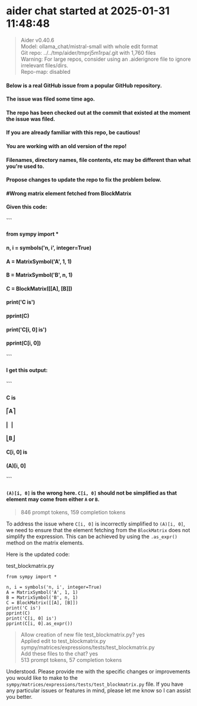 
# aider chat started at 2025-01-31 11:48:48

> Aider v0.40.6  
> Model: ollama_chat/mistral-small with whole edit format  
> Git repo: ../../tmp/aider/tmprj5m1rpa/.git with 1,760 files  
> Warning: For large repos, consider using an .aiderignore file to ignore irrelevant files/dirs.  
> Repo-map: disabled  

#### Below is a real GitHub issue from a popular GitHub repository.  
#### The issue was filed some time ago.  
#### The repo has been checked out at the commit that existed at the moment the issue was filed.  
#### If you are already familiar with this repo, be cautious!  
#### You are working with an old version of the repo!  
#### Filenames, directory names, file contents, etc may be different than what you're used to.  
####   
#### Propose changes to update the repo to fix the problem below.  
####   
#### #Wrong matrix element fetched from BlockMatrix  
#### Given this code:  
#### ```  
#### from sympy import *  
#### n, i = symbols('n, i', integer=True)  
#### A = MatrixSymbol('A', 1, 1)  
#### B = MatrixSymbol('B', n, 1)  
#### C = BlockMatrix([[A], [B]])  
#### print('C is')  
#### pprint(C)  
#### print('C[i, 0] is')  
#### pprint(C[i, 0])  
#### ```  
#### I get this output:  
#### ```  
#### C is  
#### ⎡A⎤  
#### ⎢ ⎥  
#### ⎣B⎦  
#### C[i, 0] is  
#### (A)[i, 0]  
#### ```  
#### `(A)[i, 0]` is the wrong here. `C[i, 0]` should not be simplified as that element may come from either `A` or `B`.  
> 846 prompt tokens, 159 completion tokens  

To address the issue where `C[i, 0]` is incorrectly simplified to `(A)[i, 0]`, we need to ensure that the element fetching from the `BlockMatrix` does not simplify the expression. This can be achieved by using the `.as_expr()` method on the matrix elements.

Here is the updated code:

test_blockmatrix.py
```
from sympy import *

n, i = symbols('n, i', integer=True)
A = MatrixSymbol('A', 1, 1)
B = MatrixSymbol('B', n, 1)
C = BlockMatrix([[A], [B]])
print('C is')
pprint(C)
print('C[i, 0] is')
pprint(C[i, 0].as_expr())
```

> Allow creation of new file test_blockmatrix.py? yes  
> Applied edit to test_blockmatrix.py  
> sympy/matrices/expressions/tests/test_blockmatrix.py  
> Add these files to the chat? yes  
> 513 prompt tokens, 57 completion tokens  

Understood. Please provide me with the specific changes or improvements you would like to make to the `sympy/matrices/expressions/tests/test_blockmatrix.py` file. If you have any particular issues or features in mind, please let me know so I can assist you better.

